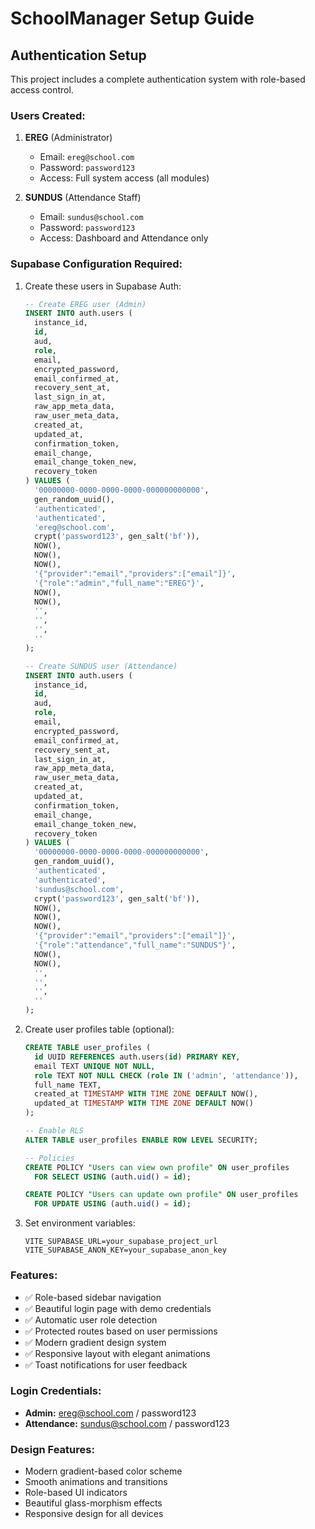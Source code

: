 # SchoolManager Setup Guide

## Authentication Setup

This project includes a complete authentication system with role-based access control.

### Users Created:
1. **EREG** (Administrator)
   - Email: `ereg@school.com`
   - Password: `password123` 
   - Access: Full system access (all modules)

2. **SUNDUS** (Attendance Staff)
   - Email: `sundus@school.com`
   - Password: `password123`
   - Access: Dashboard and Attendance only

### Supabase Configuration Required:

1. Create these users in Supabase Auth:
   ```sql
   -- Create EREG user (Admin)
   INSERT INTO auth.users (
     instance_id,
     id,
     aud,
     role,
     email,
     encrypted_password,
     email_confirmed_at,
     recovery_sent_at,
     last_sign_in_at,
     raw_app_meta_data,
     raw_user_meta_data,
     created_at,
     updated_at,
     confirmation_token,
     email_change,
     email_change_token_new,
     recovery_token
   ) VALUES (
     '00000000-0000-0000-0000-000000000000',
     gen_random_uuid(),
     'authenticated',
     'authenticated',
     'ereg@school.com',
     crypt('password123', gen_salt('bf')),
     NOW(),
     NOW(),
     NOW(),
     '{"provider":"email","providers":["email"]}',
     '{"role":"admin","full_name":"EREG"}',
     NOW(),
     NOW(),
     '',
     '',
     '',
     ''
   );

   -- Create SUNDUS user (Attendance)
   INSERT INTO auth.users (
     instance_id,
     id,
     aud,
     role,
     email,
     encrypted_password,
     email_confirmed_at,
     recovery_sent_at,
     last_sign_in_at,
     raw_app_meta_data,
     raw_user_meta_data,
     created_at,
     updated_at,
     confirmation_token,
     email_change,
     email_change_token_new,
     recovery_token
   ) VALUES (
     '00000000-0000-0000-0000-000000000000',
     gen_random_uuid(),
     'authenticated',
     'authenticated',
     'sundus@school.com',
     crypt('password123', gen_salt('bf')),
     NOW(),
     NOW(),
     NOW(),
     '{"provider":"email","providers":["email"]}',
     '{"role":"attendance","full_name":"SUNDUS"}',
     NOW(),
     NOW(),
     '',
     '',
     '',
     ''
   );
   ```

2. Create user profiles table (optional):
   ```sql
   CREATE TABLE user_profiles (
     id UUID REFERENCES auth.users(id) PRIMARY KEY,
     email TEXT UNIQUE NOT NULL,
     role TEXT NOT NULL CHECK (role IN ('admin', 'attendance')),
     full_name TEXT,
     created_at TIMESTAMP WITH TIME ZONE DEFAULT NOW(),
     updated_at TIMESTAMP WITH TIME ZONE DEFAULT NOW()
   );

   -- Enable RLS
   ALTER TABLE user_profiles ENABLE ROW LEVEL SECURITY;

   -- Policies
   CREATE POLICY "Users can view own profile" ON user_profiles
     FOR SELECT USING (auth.uid() = id);

   CREATE POLICY "Users can update own profile" ON user_profiles
     FOR UPDATE USING (auth.uid() = id);
   ```

3. Set environment variables:
   ```env
   VITE_SUPABASE_URL=your_supabase_project_url
   VITE_SUPABASE_ANON_KEY=your_supabase_anon_key
   ```

### Features:
- ✅ Role-based sidebar navigation
- ✅ Beautiful login page with demo credentials
- ✅ Automatic user role detection
- ✅ Protected routes based on user permissions
- ✅ Modern gradient design system
- ✅ Responsive layout with elegant animations
- ✅ Toast notifications for user feedback

### Login Credentials:
- **Admin:** ereg@school.com / password123
- **Attendance:** sundus@school.com / password123

### Design Features:
- Modern gradient-based color scheme
- Smooth animations and transitions
- Role-based UI indicators
- Beautiful glass-morphism effects
- Responsive design for all devices